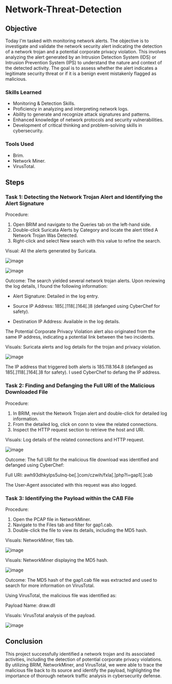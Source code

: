 # Network-Threat-Detection

## Objective

Today I'm tasked with monitoring network alerts. The objective is to investigate and validate the network security alert indicating the detection of a network trojan and a potential corporate privacy violation. This involves analyzing the alert generated by an Intrusion Detection System (IDS) or Intrusion Prevention System (IPS) to understand the nature and context of the detected activity. The goal is to assess whether the alert indicates a legitimate security threat or if it is a benign event mistakenly flagged as malicious.

### Skills Learned

- Monitoring & Detection Skills.
- Proficiency in analyzing and interpreting network logs.
- Ability to generate and recognize attack signatures and patterns.
- Enhanced knowledge of network protocols and security vulnerabilities.
- Development of critical thinking and problem-solving skills in cybersecurity.

### Tools Used

- Brim.
- Network Miner.
- VirusTotal.

## Steps

### Task 1: Detecting the Network Trojan Alert and Identifying the Alert Signature

Procedure:

1. Open BRIM and navigate to the Queries tab on the left-hand side.
2. Double-click Suricata Alerts by Category and locate the alert titled A Network Trojan Was Detected.
3. Right-click and select New search with this value to refine the search.

Visual: All the alerts generated by Suricata.

![image](https://github.com/user-attachments/assets/aaa5bb8c-9154-44ea-8bf3-83f0aa6e3cfe)  

![image](https://github.com/user-attachments/assets/a6b9ee82-a790-4f00-9cb1-3ae3f28c1f19)  

Outcome: The search yielded several network trojan alerts. Upon reviewing the log details, I found the following information:

- Alert Signature: Detailed in the log entry.

- Source IP Address: 185[.]118[.]164[.]8 (defanged using CyberChef for safety).

- Destination IP Address: Available in the log details.

The Potential Corporate Privacy Violation alert also originated from the same IP address, indicating a potential link between the two incidents.

Visuals: Suricata alerts and log details for the trojan and privacy violation.

![image](https://github.com/user-attachments/assets/0c073caa-70fb-48e6-82cf-b45785ade3e8) 

The IP address that triggered both alerts is 185.118.164.8 (defanged as 185[.]118[.]164[.]8 for safety). I used CyberChef to defang the IP address.

### Task 2: Finding and Defanging the Full URI of the Malicious Downloaded File

Procedure:

1. In BRIM, revisit the Network Trojan alert and double-click for detailed log information.
2. From the detailed log, click on conn to view the related connections.
3. Inspect the HTTP request section to retrieve the host and URI.
   
Visuals: Log details of the related connections and HTTP request.

![image](https://github.com/user-attachments/assets/9058cff1-5756-4393-9a47-e614801f859e) 

Outcome: The full URI for the malicious file download was identified and defanged using CyberChef:

Full URI: awh93dhkylps5ulnq-be[.]com/czwih/fxla[.]php?l=gap1[.]cab

The User-Agent associated with this request was also logged.


### Task 3: Identifying the Payload within the CAB File

Procedure:

1. Open the PCAP file in NetworkMiner.
2. Navigate to the Files tab and filter for gap1.cab.
3. Double-click the file to view its details, including the MD5 hash.

Visuals: NetworkMiner, files tab.

![image](https://github.com/user-attachments/assets/8aba031d-2ff9-4e1d-ada1-655c710c9d43) 

Visuals: NetworkMiner displaying the MD5 hash.

![image](https://github.com/user-attachments/assets/7c3851f6-aa9e-4afc-9209-45846ee707db)  

Outcome: The MD5 hash of the gap1.cab file was extracted and used to search for more information on VirusTotal.

Using VirusTotal, the malicious file was identified as:

Payload Name: draw.dll

Visuals: VirusTotal analysis of the payload.

![image](https://github.com/user-attachments/assets/00fabd9d-cc1b-4af4-8941-a0c4568e9c1a) 

## Conclusion

This project successfully identified a network trojan and its associated activities, including the detection of potential corporate privacy violations. By utilizing BRIM, NetworkMiner, and VirusTotal, we were able to trace the malicious file back to its source and identify the payload, highlighting the importance of thorough network traffic analysis in cybersecurity defense.



